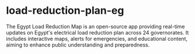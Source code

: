 # load-reduction-plan-eg
The Egypt Load Reduction Map is an open-source app providing real-time updates on Egypt's electrical load reduction plan across 24 governorates. It includes interactive maps, alerts for emergencies, and educational content, aiming to enhance public understanding and preparedness.
